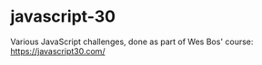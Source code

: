 # javascript-30
Various JavaScript challenges, done as part of Wes Bos' course: https://javascript30.com/
